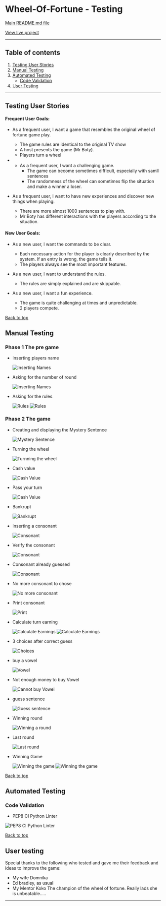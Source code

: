 # Wheel-Of-Fortune - Testing 

[Main README.md file](/README.md)

[View live project](https://the-wheel-of-fortune.herokuapp.com/)

***
## Table of contents
1. [Testing User Stories](#Testing-User-Stories)
2. [Manual Testing](#Manual-Testing)
3. [Automated Testing](#Automated-Testing) 
     - [Code Validation](#Code-Validation)
4. [User Testing](#User-Testing)


***

## Testing User Stories
#### Frequent User Goals:
* As a frequent user, I want a game that resembles the original wheel of fortune game play.
     * The game rules are identical to the original TV show
     * A host presents the game (Mr Boty).
     * Players turn a wheel

* * As a frequent user, I want a challenging game.
     * The game can become sometimes difficult, especially with samll sentences
     * The randomness of the wheel can sometimes flip the situation and make a winner a loser.
     
* As a frequent user, I want to have new experiences and discover new things when playing.
     * There are more almost 1000 sentences to play with. 
     * Mr Boty has different interactions with the players according to the situation.

#### New User Goals:
* As a new user, I want the commands to be clear.
     * Each necessary action for the player is clearly described by the system. If an entry is wrong, the game tells it. 
     * The players always see the most important features.

* As a new user, I want to understand the rules.
     * The rules are simply explained and are skippable. 

* As a new user, I want a fun experience.
     * The game is quite challenging at times and unpredictable. 
     * 2 players compete.

[Back to top](#Wheel-Of-Fortune---Testing)
## Manual Testing
### Phase 1 The pre game
* Inserting players name

     ![Inserting Names](assets/testing-files/user-name.png) 

* Asking for the number of round

     ![Inserting Names](assets/testing-files/round-input.png)

* Asking for the rules

     ![Rules](assets/testing-files/rules-negative.png)
     ![Rules](assets/testing-files/rules.png)

### Phase 2 The game
* Creating and displaying the Mystery Sentence

     ![Mystery Sentence](assets/testing-files/mystery-sentence.png)

* Turning the wheel

     ![Turnning the wheel](assets/testing-files/wheel.png)

* Cash value

     ![Cash Value](assets/testing-files/value.png)

* Pass your turn

     ![Cash Value](assets/testing-files/pass.png)

* Bankrupt

     ![Bankrupt](assets/testing-files/bankrupt.png) 

* Inserting a consonant

     ![Consonant](assets/testing-files/consonant-test.png) 

* Verify the consonant

     ![Consonant](assets/testing-files/verification.png) 

* Consonant already guessed

     ![Consonant](assets/testing-files/guessed.png) 

* No more consonant to chose

     ![No more consonant](assets/testing-files/no-consonant.png)

* Print consonant

     ![Print](assets/testing-files/print.png) 

* Calculate turn earning

     ![Calculate Earnings](assets/testing-files/counts.png) 
     ![Calculate Earnings](assets/testing-files/results.png)

* 3 choices after correct guess

     ![Choices](assets/testing-files/choice.png) 

* buy a vowel

     ![Vowel](assets/testing-files/vowel-money.png)

* Not enough money to buy Vowel

     ![Cannot buy Vowel](assets/testing-files/not-enough.png)

* guess sentence

     ![Guess sentence](assets/testing-files/not-enough.png)

* Winning round

     ![Winning a round](assets/testing-files/winning-round.png)

* Last round

     ![Last round](assets/testing-files/final-round.png)

* Winning Game

     ![Winning the game](assets/testing-files/money-winning.png) 
     ![Winning the game](assets/testing-files/end.png)

[Back to top](#Wheel-Of-Fortune---Testing)

## Automated Testing
### Code Validation
* PEP8 CI Python Linter 

![PEP8 CI Python Linter](assets/testing-files/python-validator.PNG)

[Back to top](#Wheel-Of-Fortune---Testing)

## User testing 
Special thanks to the following who tested and gave me their feedback and ideas to improve the game:
* My wife Domnika 
* Ed bradley, as usual
* My Mentor Koko The champion of the wheel of fortune. Really lads she is unbeatable.....

***